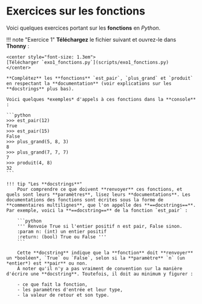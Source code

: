 # Exercices sur les fonctions

Voici quelques exercices portant sur les **fonctions** en *Python*.

!!! note "Exercice 1"
    **Téléchargez** le fichier suivant et ouvrez-le dans **Thonny** :

    <center style="font-size: 1.3em">
    [Télécharger `exo1_fonctions.py`](scripts/exo1_fonctions.py)
    </center>

    **Complétez** les **fonctions** `est_pair`, `plus_grand` et `produit` en respectant la **documentation** (voir explications sur les **docstrings** plus bas).

    Voici quelques *exemples* d'appels à ces fonctions dans la **console** :

    ```python
    >>> est_pair(12)
    True
    >>> est_pair(15)
    False
    >>> plus_grand(5, 8, 3)
    8
    >>> plus_grand(7, 7, 7)
    7
    >>> produit(4, 8)
    32
    ```

    !!! tip "Les **docstrings**"
        Pour comprendre ce que doivent **renvoyer** ces fonctions, et quels sont leurs **paramètres**, lisez leurs **documentations**. Les documentations des fonctions sont écrites sous la forme de **commentaires multilignes**, que l'on appelle des **==docstrings==**. Par exemple, voici la **==docstring==** de la fonction `est_pair` :

        ```python
        ''' Renvoie True si l'entier positif n est pair, False sinon.
        :param n: (int) un entier positif
        :return: (bool) True ou False '''
        ```

        Cette **docstring** indique que la **fonction** doit **renvoyer** un *booléen*, `True` ou `False`, selon si la **paramètre** `n` (un *entier*) est **pair** ou non.  
        À noter qu'il n'y a pas vraiment de convention sur la manière d'écrire une **docstring**. Toutefois, il doit au minimum y figurer :

        - ce que fait la fonction,
        - les paramètres d'entrée et leur type,
        - la valeur de retour et son type.